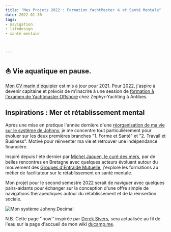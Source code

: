 ```yaml
---
title: "Mes Projets 2022 : Formation YachtMaster ⛵️ et Santé Mentale" 
date: 2022-01-30
tags:
- navigation
- lifedesign
- santé mentale



---
```

## ⛵️ Vie aquatique en pause.  

[Mon CV marin d'équipier](https://ducamp.me/CV-marin#Contact) est mis à jour pour 2021. Pour 2022, j'aspire à devenir capitaine et  prévois de m'inscrire à une session de [formation à l'examen de Yachtmaster Offshore](https://www.zephyr-yachting.com/courses/yachtmaster-package-antibes/) chez Zephyr-Yachting à Antibes.

## Inspirations : Mer et rétablissement mental

Après une mise en pratique l'année dernière d'une [réorganisation de ma vie sur le système de Johnny](https://ducamp.me/Johnny.Decimal), je me concentre tout particulièrement pour évoluer sur les deux premières branches  "1. Forme et Santé" et "2. Travail et Business". 
Motivé pour réinventer ma vie et retrouver une indépendance financière.

Inspiré depuis l'été dernier par [Michel Jaouen, le curé des mers](https://fr.wikipedia.org/wiki/Michel_Jaouen), par de belles rencontres en Bretagne avec quelques acteurs évoluant autour du mouvement des [Groupes d'Entraide Mutuelle](https://fr.wikipedia.org/wiki/Groupe_d%27entraide_mutuelle), j'explore les formations au métier de facilitateur sur le rétablissement en santé mentale. 

Mon projet pour le second semestre 2022 serait de naviguer avec quelques pairs-aidants pour échanger sur la conception d'une offre simple de navigations thérapeutiques autour du rétablissement et de la réinsertion sociale.

![Mon système Johnny.Decimal](https://ducamp.me/images/thumb/3/39/Navigation-Johnny.Decimal.png/1600px-Navigation-Johnny.Decimal.png)

N.B. Cette page ''now'' inspirée par [Derek Sivers](https://ducamp.me/maintenant), sera actualisée au fil de l'eau sur la page d'accueil de mon wiki [ducamp.me](https://ducamp.me/).

